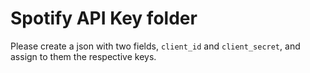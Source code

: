 # Spotify API Key folder

Please create a json with two fields, `client_id` and `client_secret`, and assign to them the respective keys.
